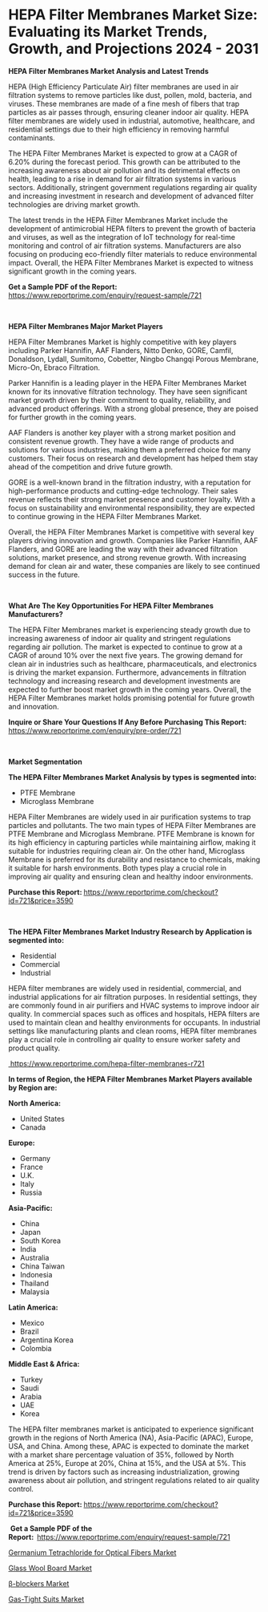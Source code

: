 <p><h1>HEPA Filter Membranes Market Size: Evaluating its Market Trends, Growth, and Projections 2024 - 2031</h1></p><p><strong>HEPA Filter Membranes Market Analysis and Latest Trends</strong></p>
<p><p>HEPA (High Efficiency Particulate Air) filter membranes are used in air filtration systems to remove particles like dust, pollen, mold, bacteria, and viruses. These membranes are made of a fine mesh of fibers that trap particles as air passes through, ensuring cleaner indoor air quality. HEPA filter membranes are widely used in industrial, automotive, healthcare, and residential settings due to their high efficiency in removing harmful contaminants.</p><p>The HEPA Filter Membranes Market is expected to grow at a CAGR of 6.20% during the forecast period. This growth can be attributed to the increasing awareness about air pollution and its detrimental effects on health, leading to a rise in demand for air filtration systems in various sectors. Additionally, stringent government regulations regarding air quality and increasing investment in research and development of advanced filter technologies are driving market growth.</p><p>The latest trends in the HEPA Filter Membranes Market include the development of antimicrobial HEPA filters to prevent the growth of bacteria and viruses, as well as the integration of IoT technology for real-time monitoring and control of air filtration systems. Manufacturers are also focusing on producing eco-friendly filter materials to reduce environmental impact. Overall, the HEPA Filter Membranes Market is expected to witness significant growth in the coming years.</p></p>
<p><strong>Get a Sample PDF of the Report:&nbsp;</strong> <a href="https://www.reportprime.com/enquiry/request-sample/721">https://www.reportprime.com/enquiry/request-sample/721</a></p>
<p>&nbsp;</p>
<p><strong>HEPA Filter Membranes Major Market Players</strong></p>
<p><p>HEPA Filter Membranes Market is highly competitive with key players including Parker Hannifin, AAF Flanders, Nitto Denko, GORE, Camfil, Donaldson, Lydall, Sumitomo, Cobetter, Ningbo Changqi Porous Membrane, Micro-On, Ebraco Filtration. </p><p>Parker Hannifin is a leading player in the HEPA Filter Membranes Market known for its innovative filtration technology. They have seen significant market growth driven by their commitment to quality, reliability, and advanced product offerings. With a strong global presence, they are poised for further growth in the coming years.</p><p>AAF Flanders is another key player with a strong market position and consistent revenue growth. They have a wide range of products and solutions for various industries, making them a preferred choice for many customers. Their focus on research and development has helped them stay ahead of the competition and drive future growth.</p><p>GORE is a well-known brand in the filtration industry, with a reputation for high-performance products and cutting-edge technology. Their sales revenue reflects their strong market presence and customer loyalty. With a focus on sustainability and environmental responsibility, they are expected to continue growing in the HEPA Filter Membranes Market.</p><p>Overall, the HEPA Filter Membranes Market is competitive with several key players driving innovation and growth. Companies like Parker Hannifin, AAF Flanders, and GORE are leading the way with their advanced filtration solutions, market presence, and strong revenue growth. With increasing demand for clean air and water, these companies are likely to see continued success in the future.</p></p>
<p>&nbsp;</p>
<p><strong>What Are The Key Opportunities For HEPA Filter Membranes Manufacturers?</strong></p>
<p><p>The HEPA Filter Membranes market is experiencing steady growth due to increasing awareness of indoor air quality and stringent regulations regarding air pollution. The market is expected to continue to grow at a CAGR of around 10% over the next five years. The growing demand for clean air in industries such as healthcare, pharmaceuticals, and electronics is driving the market expansion. Furthermore, advancements in filtration technology and increasing research and development investments are expected to further boost market growth in the coming years. Overall, the HEPA Filter Membranes market holds promising potential for future growth and innovation.</p></p>
<p><strong>Inquire or Share Your Questions If Any Before Purchasing This Report:</strong> <a href="https://www.reportprime.com/enquiry/pre-order/721">https://www.reportprime.com/enquiry/pre-order/721</a></p>
<p>&nbsp;</p>
<p><strong>Market Segmentation</strong></p>
<p><strong>The HEPA Filter Membranes Market Analysis by types is segmented into:</strong></p>
<p><ul><li>PTFE Membrane</li><li>Microglass Membrane</li></ul></p>
<p><p>HEPA Filter Membranes are widely used in air purification systems to trap particles and pollutants. The two main types of HEPA Filter Membranes are PTFE Membrane and Microglass Membrane. PTFE Membrane is known for its high efficiency in capturing particles while maintaining airflow, making it suitable for industries requiring clean air. On the other hand, Microglass Membrane is preferred for its durability and resistance to chemicals, making it suitable for harsh environments. Both types play a crucial role in improving air quality and ensuring clean and healthy indoor environments.</p></p>
<p><strong>Purchase this Report:&nbsp;</strong><a href="https://www.reportprime.com/checkout?id=721&price=3590">https://www.reportprime.com/checkout?id=721&price=3590</a></p>
<p>&nbsp;</p>
<p><strong>The HEPA Filter Membranes Market Industry Research by Application is segmented into:</strong></p>
<p><ul><li>Residential</li><li>Commercial</li><li>Industrial</li></ul></p>
<p><p>HEPA filter membranes are widely used in residential, commercial, and industrial applications for air filtration purposes. In residential settings, they are commonly found in air purifiers and HVAC systems to improve indoor air quality. In commercial spaces such as offices and hospitals, HEPA filters are used to maintain clean and healthy environments for occupants. In industrial settings like manufacturing plants and clean rooms, HEPA filter membranes play a crucial role in controlling air quality to ensure worker safety and product quality.</p></p>
<p><a href="https://www.reportprime.com/hepa-filter-membranes-r721">&nbsp;https://www.reportprime.com/hepa-filter-membranes-r721</a></p>
<p><strong>In terms of Region, the HEPA Filter Membranes Market Players available by Region are:</strong></p>
<p>
    <p> <strong> North America: </strong>
        <ul>
            <li>United States</li>
            <li>Canada</li>
        </ul>
        </p> 
    <p> <strong> Europe: </strong>
        <ul>
            <li>Germany</li>
            <li>France</li>
            <li>U.K.</li>
            <li>Italy</li>
            <li>Russia</li>
        </ul>
        </p> 
    <p> <strong> Asia-Pacific: </strong>
        <ul>
            <li>China</li>
            <li>Japan</li>
            <li>South Korea</li>
            <li>India</li>
            <li>Australia</li>
            <li>China Taiwan</li>
            <li>Indonesia</li>
            <li>Thailand</li>
            <li>Malaysia</li>
        </ul>
        </p> 
    <p> <strong> Latin America: </strong>
        <ul>
            <li>Mexico</li>
            <li>Brazil</li>
            <li>Argentina Korea</li>
            <li>Colombia</li>
        </ul>
        </p> 
    <p> <strong> Middle East & Africa: </strong>
        <ul>
            <li>Turkey</li>
            <li>Saudi</li>
            <li>Arabia</li>
            <li>UAE</li>
            <li>Korea</li>
        </ul>
    </p>
    </p>
<p><p>The HEPA filter membranes market is anticipated to experience significant growth in the regions of North America (NA), Asia-Pacific (APAC), Europe, USA, and China. Among these, APAC is expected to dominate the market with a market share percentage valuation of 35%, followed by North America at 25%, Europe at 20%, China at 15%, and the USA at 5%. This trend is driven by factors such as increasing industrialization, growing awareness about air pollution, and stringent regulations related to air quality control.</p></p>
<p><strong>Purchase this Report: </strong><a href="https://www.reportprime.com/checkout?id=721&price=3590">https://www.reportprime.com/checkout?id=721&price=3590</a></p>
<p>&nbsp;<strong>Get a Sample PDF of the Report:&nbsp;&nbsp;</strong><a href="https://www.reportprime.com/enquiry/request-sample/721">https://www.reportprime.com/enquiry/request-sample/721</a></p>
<p><strong></strong></p>
<p><p><a href="https://github.com/adriannay56456/Market-Research-Report-List-1/blob/main/germanium-tetrachloride-for-optical-fibers-market.md">Germanium Tetrachloride for Optical Fibers Market</a></p><p><a href="https://github.com/cobainhalbaru1/Market-Research-Report-List-1/blob/main/glass-wool-board-market.md">Glass Wool Board Market</a></p><p><a href="https://issuu.com/reportprime-2/docs/b-blockers-market-size-2030.pptx_197c4308c2415f">β-blockers Market</a></p><p><a href="https://github.com/carolinehamilton5656/Market-Research-Report-List-1/blob/main/gas-tight-suits-market.md">Gas-Tight Suits Market</a></p></p>